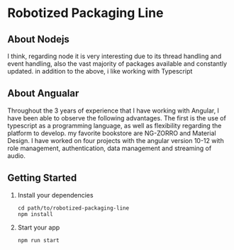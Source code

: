 # Robotized Packaging Line

## About Nodejs

I think, regarding node it is very interesting due to its thread handling and event handling, also the vast majority of packages available and constantly updated. in addition to the above, i like working with Typescript

## About Angualar

Throughout the 3 years of experience that I have working with Angular, I have been able to observe the following advantages. The first is the use of typescript as a programming language, as well as flexibility regarding the platform to develop. my favorite bookstore are NG-ZORRO and Material Design. I have worked on four projects with the angular version 10-12 with role management, authentication, data management and streaming of audio.

## Getting Started

1. Install your dependencies
   ```
   cd path/to/robotized-packaging-line
   npm install
   ```
2. Start your app

   ```
   npm run start
   ```
